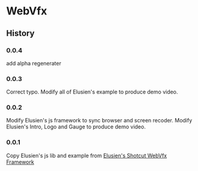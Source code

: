 # WebVfx

## History
### 0.0.4
add alpha regenerater

### 0.0.3
Correct typo.
Modify all of Elusien's example to produce demo video.

### 0.0.2
Modify Elusien's js framework to sync browser and screen recoder. 
Modify Elusien's Intro, Logo and  Gauge to produce demo video.

### 0.0.1

Copy Elusien's js lib and example from [Elusien's Shotcut WebVfx Framework](https://elusien.co.uk/shotcut/webvfx/index.php) 
